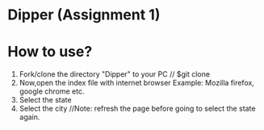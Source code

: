 # Dipper (Assignment 1)

# How to use?
1. Fork/clone the directory "Dipper" to your PC // $git clone 
2. Now,open the index file with internet browser Example: Mozilla firefox, google chrome etc.
3. Select the state
4. Select the city                               //Note: refresh the page before going to select the state again.
